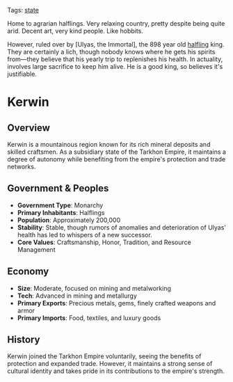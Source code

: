 Tags: [state](States)

Home to agrarian halflings. Very relaxing country, pretty despite being quite arid. Decent art, very kind people. Like hobbits. 

However, ruled over by [Ulyas, the Immortal], the 898 year old [halfling](Halflings) king. They are certainly a lich, though nobody knows where he gets his spirits from—they believe that his yearly trip to <some poi> replenishes his health. In actuality, involves large sacrifice to keep him alive. He is a good king, so believes it's justifiable.

# Kerwin

## Overview
Kerwin is a mountainous region known for its rich mineral deposits and skilled craftsmen. As a subsidiary state of the Tarkhon Empire, it maintains a degree of autonomy while benefiting from the empire's protection and trade networks.

## Government & Peoples
- **Government Type**: Monarchy
- **Primary Inhabitants**: Halflings
- **Population**: Approximately 200,000
- **Stability**: Stable, though rumors of anomalies and deterioration of Ulyas' health has led to whispers of a new successor.
- **Core Values**: Craftsmanship, Honor, Tradition, and Resource Management

## Economy
- **Size**: Moderate, focused on mining and metalworking
- **Tech**: Advanced in mining and metallurgy
- **Primary Exports**: Precious metals, gems, finely crafted weapons and armor
- **Primary Imports**: Food, textiles, and luxury goods

## History
Kerwin joined the Tarkhon Empire voluntarily, seeing the benefits of protection and expanded trade. However, it maintains a strong sense of cultural identity and takes pride in its contributions to the empire's strength.